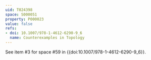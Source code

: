 ```yaml
---
uid: T024398
space: S000051
property: P000023
value: false
refs:
- doi: 10.1007/978-1-4612-6290-9_6
  name: Counterexamples in Topology
---
```


See item #3 for space #59 in {{doi:10.1007/978-1-4612-6290-9_6}}.

